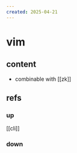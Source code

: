 ```yaml
---
created: 2025-04-21
---
```


# vim

## content

- combinable with [[zk]]

## refs

### up

[[cli]]

### down

